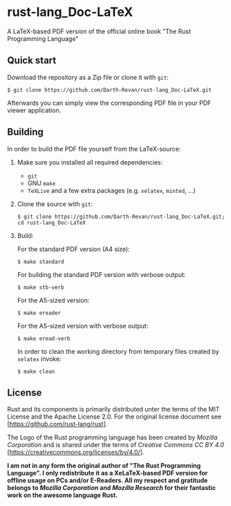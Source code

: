 # rust-lang_Doc-LaTeX
A LaTeX-based PDF version of the official online book "The Rust Programming Language"

## Quick start

Download the repository as a Zip file or clone it with `git`:
```
$ git clone https://github.com/Darth-Revan/rust-lang_Doc-LaTeX.git
```
Afterwards you can simply view the corresponding PDF file in your PDF viewer application.

## Building

In order to build the PDF file yourself from the LaTeX-source:

1. Make sure you installed all required dependencies:
      * `git`
      * GNU `make`
      * `TeXLive` and a few extra packages (e.g. `xelatex`, `minted`, ...)
2. Clone the source with `git`:

    `$ git clone https://github.com/Darth-Revan/rust-lang_Doc-LaTeX.git; cd rust-lang_Doc-LaTeX`
3. Build:

    For the standard PDF version (A4 size):

    `$ make standard`

    For building the standard PDF version with verbose output:

    `$ make stb-verb`

    For the A5-sized version:

    `$ make ereader`

    For the A5-sized version with verbose output:

    `$ make eread-verb`

    In order to clean the working directory from temporary files created by `xelatex` invoke:

    `$ make clean`

## License

Rust and its components is primarily distributed unter the terms of the MIT License and the
Apache License 2.0. For the original license document see [https://github.com/rust-lang/rust].

The Logo of the Rust programming language has been created by _Mozilla Corporation_ and is
shared under the terms of _Creative Commons CC BY 4.0_ [https://creativecommons.org/licenses/by/4.0/].

**I am not in any form the original author of "The Rust Programming Language". I only redistribute
it as a XeLaTeX-based PDF version for offline usage on PCs and/or E-Readers. All my respect and gratitude belongs
to  _Mozilla Corporation_ and _Mozilla Research_ for their fantastic work on the awesome language Rust.**
